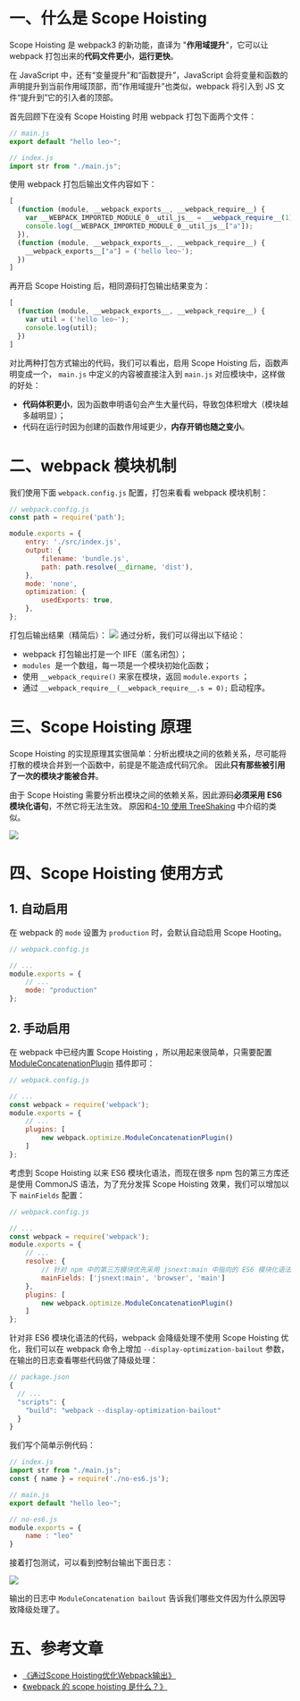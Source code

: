 # 一、什么是 Scope Hoisting
Scope Hoisting 是 webpack3 的新功能，直译为 "**作用域提升**"，它可以让 webpack 打包出来的**代码文件更小**，**运行更快**。

在 JavaScript 中，还有“变量提升”和“函数提升”，JavaScript 会将变量和函数的声明提升到当前作用域顶部，而“作用域提升”也类似，webpack 将引入到 JS 文件“提升到”它的引入者的顶部。

首先回顾下在没有 Scope Hoisting 时用 webpack 打包下面两个文件：

```javascript
// main.js
export default "hello leo~";

// index.js
import str from "./main.js";
```

使用 webpack 打包后输出文件内容如下：

```javascript
[
  (function (module, __webpack_exports__, __webpack_require__) {
    var __WEBPACK_IMPORTED_MODULE_0__util_js__ = __webpack_require__(1);
    console.log(__WEBPACK_IMPORTED_MODULE_0__util_js__["a"]);
  }),
  (function (module, __webpack_exports__, __webpack_require__) {
    __webpack_exports__["a"] = ('hello leo~');
  })
]
```

再开启 Scope Hoisting 后，相同源码打包输出结果变为：

```javascript
[
  (function (module, __webpack_exports__, __webpack_require__) {
    var util = ('hello leo~');
    console.log(util);
  })
]
```

对比两种打包方式输出的代码，我们可以看出，启用 Scope Hoisting 后，函数声明变成一个， `main.js` 中定义的内容被直接注入到 `main.js` 对应模块中，这样做的好处：

- **代码体积更小**，因为函数申明语句会产生大量代码，导致包体积增大（模块越多越明显）；
- 代码在运行时因为创建的函数作用域更少，**内存开销也随之变小**。

# 二、webpack 模块机制

我们使用下面 `webpack.config.js` 配置，打包来看看 webpack 模块机制：

```javascript
// webpack.config.js
const path = require('path');

module.exports = {
    entry: './src/index.js',
    output: {
        filename: 'bundle.js',
        path: path.resolve(__dirname, 'dist'),
    },
    mode: 'none',
    optimization: {
        usedExports: true,
    },
};
```
打包后输出结果（精简后）：
![](https://images.pingan8787.com/Webpack/Scope-Hoisting/build-result.png)
通过分析，我们可以得出以下结论：

- webpack 打包输出打是一个 IIFE（匿名闭包）；
- `modules`  是一个数组，每一项是一个模块初始化函数；
- 使用 `__webpack_require()` 来家在模块，返回 `module.exports` ；
- 通过 `__webpack_require__(__webpack_require__.s = 0);` 启动程序。

# 三、Scope Hoisting 原理

Scope Hoisting 的实现原理其实很简单：分析出模块之间的依赖关系，尽可能将打散的模块合并到一个函数中，前提是不能造成代码冗余。 因此**只有那些被引用了一次的模块才能被合并**。

由于 Scope Hoisting 需要分析出模块之间的依赖关系，因此源码**必须采用 ES6 模块化语句**，不然它将无法生效。 原因和[4-10 使用 TreeShaking](http://webpack.wuhaolin.cn/4%E4%BC%98%E5%8C%96/4-10%E4%BD%BF%E7%94%A8TreeShaking.html) 中介绍的类似。

![](https://images.pingan8787.com/Webpack/Scope-Hoisting/build-result-comparison.png)

# 四、Scope Hoisting 使用方式
## 1. 自动启用
在 webpack 的 `mode` 设置为 `production` 时，会默认自动启用 Scope Hooting。
```javascript
// webpack.config.js

// ...
module.exports = {
    // ...
	mode: "production"
};
```

## 2. 手动启用
在 webpack 中已经内置 Scope Hoisting ，所以用起来很简单，只需要配置[ModuleConcatenationPlugin](https://webpack.js.org/plugins/module-concatenation-plugin/#root) 插件即可：
```javascript
// webpack.config.js

// ...
const webpack = require('webpack');
module.exports = {
    // ...
    plugins: [
        new webpack.optimize.ModuleConcatenationPlugin()
    ]
};
```

考虑到 Scope Hoisting 以来 ES6 模块化语法，而现在很多 npm 包的第三方库还是使用 CommonJS 语法，为了充分发挥 Scope Hoisting 效果，我们可以增加以下 `mainFields` 配置：

```javascript
// webpack.config.js

// ...
const webpack = require('webpack');
module.exports = {
    // ...
    resolve: {
        // 针对 npm 中的第三方模块优先采用 jsnext:main 中指向的 ES6 模块化语法的文件
        mainFields: ['jsnext:main', 'browser', 'main']
    },
    plugins: [
        new webpack.optimize.ModuleConcatenationPlugin()
    ]
};
```

针对非 ES6 模块化语法的代码，webpack 会降级处理不使用 Scope Hoisting 优化，我们可以在 webpack 命令上增加 `--display-optimization-bailout` 参数，在输出的日志查看哪些代码做了降级处理：

```javascript
// package.json
{
  // ...
  "scripts": {
    "build": "webpack --display-optimization-bailout" 
  }
}
```

我们写个简单示例代码：

```javascript
// index.js
import str from "./main.js";
const { name } = require('./no-es6.js');

// main.js
export default "hello leo~";

// no-es6.js
module.exports = {
    name : "leo"
}
```

接着打包测试，可以看到控制台输出下面日志：

![](https://images.pingan8787.com/Webpack/Scope-Hoisting/build-result-log.png)

输出的日志中 `ModuleConcatenation bailout` 告诉我们哪些文件因为什么原因导致降级处理了。

# 五、参考文章

- [《通过Scope Hoisting优化Webpack输出》](https://imweb.io/topic/5a43064fa192c3b460fce360) 
- [《webpack 的 scope hoisting 是什么？》](https://segmentfault.com/a/1190000018220850) 
